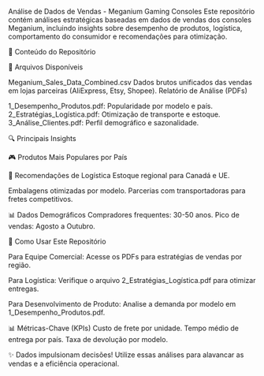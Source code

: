 Análise de Dados de Vendas - Meganium Gaming Consoles
Este repositório contém análises estratégicas baseadas em dados de vendas dos consoles Meganium, incluindo insights sobre desempenho de produtos, logística, comportamento do consumidor e recomendações para otimização.

📌 Conteúdo do Repositório

📂 Arquivos Disponíveis

Meganium_Sales_Data_Combined.csv
Dados brutos unificados das vendas em lojas parceiras (AliExpress, Etsy, Shopee).
Relatório de Análise (PDFs)

1_Desempenho_Produtos.pdf: Popularidade por modelo e país.
2_Estratégias_Logística.pdf: Otimização de transporte e estoque.
3_Análise_Clientes.pdf: Perfil demográfico e sazonalidade.

🔍 Principais Insights

🎮 Produtos Mais Populares por País

🚚 Recomendações de Logística
Estoque regional para Canadá e UE.

Embalagens otimizadas por modelo.
Parcerias com transportadoras para fretes competitivos.

📊 Dados Demográficos
Compradores frequentes: 30-50 anos.
Pico de vendas: Agosto a Outubro.

🚀 Como Usar Este Repositório

Para Equipe Comercial:
Acesse os PDFs para estratégias de vendas por região.

Para Logística:
Verifique o arquivo 2_Estratégias_Logística.pdf para otimizar entregas.

Para Desenvolvimento de Produto:
Analise a demanda por modelo em 1_Desempenho_Produtos.pdf.

📊 Métricas-Chave (KPIs)
Custo de frete por unidade.
Tempo médio de entrega por país.
Taxa de devolução por modelo.

✨ Dados impulsionam decisões! 
Utilize essas análises para alavancar as vendas e a eficiência operacional.
